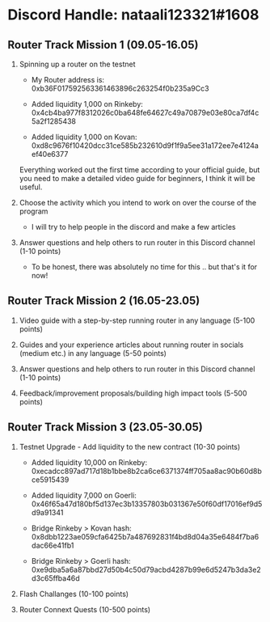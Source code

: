 # Discord Handle: nataali123321#1608
## Router Track Mission 1 (09.05-16.05)

1) Spinning up a router on the testnet

    - My Router address is: 0xb36F017592563361463896c263254f0b235a9Cc3

    - Added liquidity  1,000 on Rinkeby: 0x4cb4ba977f8312026c0ba648fe64627c49a70879e03e80ca7df4c5a2f1285438

    

    - Added liquidity 1,000 on Kovan: 0xd8c9676f10420dcc31ce585b232610d9f1f9a5ee31a172ee7e4124aef40e6377
     

    Everything worked out the first time according to your official guide, but you need to make a detailed video guide for beginners, I think it will be useful.

2) Choose the activity which you intend to work on over the course of the program
     
      - I will try to help people in the discord and make a few articles

3) Answer questions and help others to run router in this Discord channel (1-10 points)
 
    -  To be honest, there was absolutely no time for this .. but that's it for now!

## Router Track Mission 2 (16.05-23.05)

1) Video guide with a step-by-step running router in any language (5-100 points)

2) Guides and your experience articles about running router in socials (medium etc.) in any language (5-50 points)

3) Answer questions and help others to run router in this Discord channel (1-10 points)

4) Feedback/improvement proposals/building high impact tools (5-500 points)


## Router Track Mission 3 (23.05-30.05)

1) Testnet Upgrade - Add liquidity to the new contract (10-30 points)

    - Added liquidity 10,000 on Rinkeby: 0xecadcc897ad717d18b1bbe8b2ca6ce6371374ff705aa8ac90b60d8bce5915439
  
  
  
    - Added liquidity 7,000 on Goerli: 0x46f65a47d180bf5d137ec3b13357803b031367e50f60df17016ef9d5d9a91341


    - Bridge Rinkeby > Kovan hash: 0x8dbb1223ae059cfa6425b7a487692831f4bd8d04a35e6484f7ba6dac66e41fb1


    - Bridge Rinkeby > Goerli hash: 0xe9dba5a6a87bbd27d50b4c50d79acbd4287b99e6d5247b3da3e2d3c65ffba46d


2) Flash Challanges (10-100 points)

3) Router Connext Quests (10-500 points)

